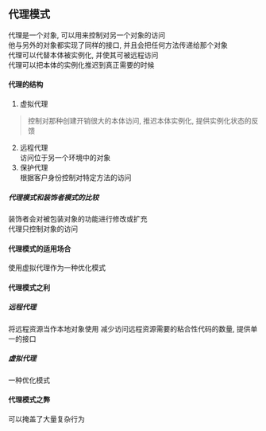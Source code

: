 ## 代理模式  
代理是一个对象, 可以用来控制对另一个对象的访问  
他与另外的对象都实现了同样的接口, 并且会把任何方法传递给那个对象  
代理可以代替本体被实例化, 并使其可被远程访问  
代理可以把本体的实例化推迟到真正需要的时候  

#### 代理的结构  
1. 虚拟代理  
> 控制对那种创建开销很大的本体访问, 推迟本体实例化, 提供实例化状态的反馈    
2. 远程代理  
访问位于另一个环境中的对象  
3. 保护代理  
根据客户身份控制对特定方法的访问  
##### 代理模式和装饰者模式的比较  
装饰者会对被包装对象的功能进行修改或扩充  
代理只控制对象的访问  

#### 代理模式的适用场合
使用虚拟代理作为一种优化模式  

#### 代理模式之利  
##### 远程代理  
将远程资源当作本地对象使用
减少访问远程资源需要的粘合性代码的数量, 提供单一的接口  
##### 虚拟代理  
一种优化模式  

#### 代理模式之弊  
可以掩盖了大量复杂行为  
